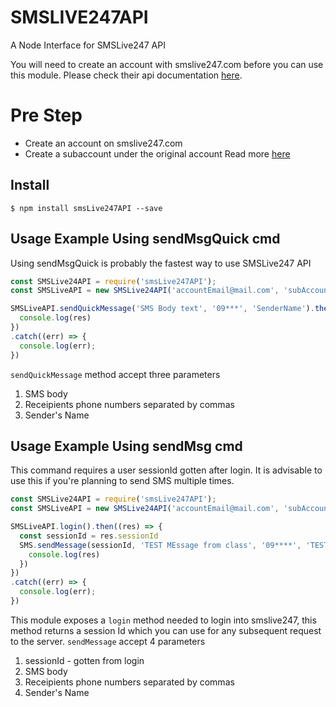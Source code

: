 # SMSLIVE247API
A Node Interface for SMSLive247 API

You will need to create an account with smslive247.com before you can use this module.
Please check their api documentation [here](http://portal.smslive247.com/developer_api/http.aspx).

# Pre Step
- Create an account on smslive247.com
- Create a subaccount under the original account
Read more [here](http://portal.smslive247.com/developer_api/http.aspx)

## Install
```shell
$ npm install smsLive247API --save
```

## Usage Example Using sendMsgQuick cmd
Using sendMsgQuick is probably the fastest way to use SMSLive247 API
```js
const SMSLive24API = require('smsLive247API');
const SMSLiveAPI = new SMSLive24API('accountEmail@mail.com', 'subAccountUserName', 'subAccountPassword');

SMSLiveAPI.sendQuickMessage('SMS Body text', '09***', 'SenderName').then((res) => {
  console.log(res)
})
.catch((err) => {
  console.log(err);
})
```
`sendQuickMessage` method accept three parameters 
1. SMS body
2. Receipients phone numbers separated by commas
3. Sender's Name

## Usage Example Using sendMsg cmd
This command requires a user sessionId gotten after login. It is advisable to use this if you're planning to send SMS multiple times.

```js
const SMSLive24API = require('smsLive247API');
const SMSLiveAPI = new SMSLive24API('accountEmail@mail.com', 'subAccountUserName', 'subAccountPassword');

SMSLiveAPI.login().then((res) => {
  const sessionId = res.sessionId
  SMS.sendMessage(sessionId, 'TEST MEssage from class', '09****', 'TEST').then((res) => {
    console.log(res)
  })
})
.catch((err) => {
  console.log(err);
})
```
This module exposes a `login` method needed to login into smslive247, this method returns a session Id which you can use for any subsequent request to the server.
`sendMessage` accept 4 parameters
1. sessionId - gotten from login
2. SMS body
3. Receipients phone numbers separated by commas
4. Sender's Name
